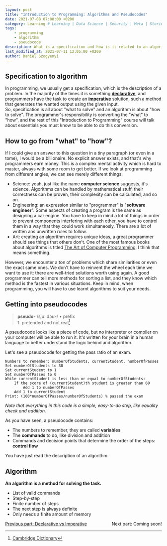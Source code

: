 ```yaml
---
layout: post
title: "Introduction to Programming: Algorithms and Pseudocodes"
date: 2021-07-08 07:00:00 +0200
category: Learning # Learning | Data Science | Security | Meta | Stories
tags:
    - programming
    - algorithm
    - pseudocode
description: What is a specification and how is it related to an algorithm? By the way, what is an algorithm, and how can we describe one? Is a so-called pseudocode enough to describe an algorithm? All of these questions are answered in today's article!
last_modified_at: 2021-07-11 12:05:00 +0200
author: Daniel Szogyenyi
---
```


## Specification to algorithm

In programming, we usually get a specification, which is the description of a problem. In the majority of the times it is something **[declarative][decimp-decla]**, and programmers have the task to create an **[imperative][decimp-impe]** solution, such a method that generates the wanted output using the given input.  
So, specification is all about "what to solve" and an algorithm is about "how to solve". The programmer's responsibility is converting the "what" to "how", and the rest of this "Introduction to Programming" course will talk about essentials you must know to be able to do this conversion.

## How to go from "what" to "how"?

If I could give an answer to this question in a tiny paragraph (or even in a tome), I would be a billionaire. No explicit answer exists, and that's why programmers earn money. This is a complex mental activity which is hard to master, always with some room to get better. If we look at programming from different angles, we can see merely different things:

- Science: yeah, just like the name **computer science** suggests, it's science. Algorithms can be handled by mathematical stuff, their correctness can be proven, their complexity can be calculated, and so on.  
- Engineering: an expression similar to "programmer" is "**software engineer**". Some aspects of creating a program is the same as designing a car engine. You have to keep in mind a lot of things in order to prevent components interfering with each other, you have to control them in a way that they could work simultaneosly. There are a lot of written ans unwritten rules to follow.  
- Art: creating an algorithm requires unique ideas, a great programmer should see things that others don't. One of the most famous books about algorithms is titled [The Art of Computer Programming][taocp], I think that means something.

However, we encounter a ton of problems which share similarities or even the exact same ones. We don't have to reinvent the wheel each time we want to use it: there are well-tried solutions worth using again. A good programmer can tell more methods for sorting a list, and they know which method is the fastest in various situations. Keep in mind, when programming, you will have to use learnt algorithms to suit your needs.

## Getting into pseudocodes

> **pseudo-** <span>/sjuː.dəʊ-/ • prefix</span><br>1\. pretended and not real[^fn-pseudo-dictionary]

A pseudocode looks like a piece of code, but no interpreter or compiler on your computer will be able to run it. It's written for your brain in a human language to better understand the logic behind and algorithm.

Let's see a pseudocode for getting the pass ratio of an exam.  

```
Numbers to remember: numberOfStudents, currentStudent, numberOfPasses
Set numberOfStudents to 30
Set currentStudent to 1
Set numberOfPasses to 0
While currentStudent is less than or equal to numberOfStudents:
    If the score of (currentStudent)th student is greater than 60
        Add 1 to numberOfPasses
    Add 1 to currentStudent
Print: (100*numberOfPasses/numberOfStudents) % passed the exam
```

_Note that everything in this code is a simple, easy-to-do step, like equality check and addition._

As you have seen, a pseudocode contains:  
- The numbers to remember, they are called **variables**
- The **commands** to do, like division and addition
- Commands and decision points that determine the order of the steps: **control flow**

You have just read the description of an algorithm.

## Algorithm

**An algorithm is a method for solving the task.**

- List of valid commands
- Step-by-step
- Finite number of steps
- The next step is always definite
- Only needs a finite amount of memory

<div style="text-align: center;">
    <span style="display:block; float:left;">
        <a href="https://szogyenyid.github.io/learning/2021/07/07/decla-vs-imper.html">Previous part: Declarative vs Imperative</a>
    </span>
    &nbsp;
    <span style="display:block; float:right;">
        Next part: Coming soon!
    </span>
</div>

[^fn-pseudo-dictionary]: [Cambridge Dictionary][cambridge-pseudo]

[decimp-decla]: https://szogyenyid.github.io/learning/2021/07/07/decla-vs-imper.html#declarative-approach
[decimp-impe]: https://szogyenyid.github.io/learning/2021/07/07/decla-vs-imper.html#imperative-approach
[taocp]: https://en.wikipedia.org/wiki/The_Art_of_Computer_Programming
[cambridge-pseudo]: https://dictionary.cambridge.org/dictionary/english/pseudo